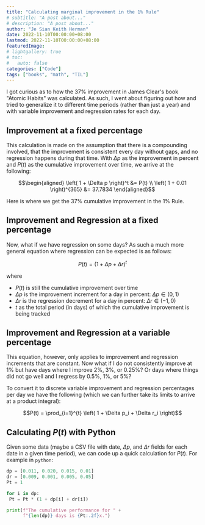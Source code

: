 ```yaml
---
title: "Calculating marginal improvement in the 1% Rule"
# subtitle: "A post about..."
# description: "A post about..."
author: "Je Sian Keith Herman"
date: 2022-11-10T00:00:00+08:00
lastmod: 2022-11-10T00:00:00+08:00
featuredImage: 
# lightgallery: true
# toc:
#   auto: false
categories: ["Code"]
tags: ["books", "math", "TIL"]
---
```


I got curious as to how the 37% improvement in James Clear's book "Atomic Habits" was calculated. As such, I went about figuring out how and tried to generalize it to different time periods (rather than just a year) and with variable improvement and regression rates for each day.

## Improvement at a fixed percentage

This calculation is made on the assumption that there is a compounding involved, that the improvement is consistent every day without gaps, and no regression happens during that time. With $\Delta p$ as the improvement in percent and $P(t)$ as the cumulative improvement over time, we arrive at the following:

$$\begin{aligned}
\left( 1 + \Delta p \right)^t &= P(t) \\
\left( 1 + 0.01 \right)^{365} &= 37.7834
\end{aligned}$$

Here is where we get the 37% cumulative improvement in the 1% Rule.

## Improvement and Regression at a fixed percentage

Now, what if we have regression on some days? As such a much more general equation where regression can be expected is as follows:

$$P(t) = \left( 1 + \Delta p + \Delta r \right)^{t}$$

where

- $P(t)$ is still the cumulative improvement over time
- $\Delta p$ is the improvement increment for a day in percent: $\Delta p \in (0,1)$
- $\Delta r$ is the regression decrement for a day in percent: $\Delta r \in (-1,0)$
- $t$ as the total period (in days) of which the cumulative improvement is being tracked

## Improvement and Regression at a variable percentage

This equation, however, only applies to improvement and regression increments that are constant. Now what if I do not consistently improve at 1% but have days where I improve 2%, 3%, or 0.25%? Or days where things did not go well and I regress by 0.5%, 1%, or 5%?

To convert it to discrete variable improvement and regression percentages per day we have the following (which we can further take its limits to arrive at a product integral):

$$P(t) = \prod_{i=1}^{t} \left( 1 + \Delta p_i + \Delta r_i \right)$$

## Calculating $P(t)$ with Python

Given some data (maybe a CSV file with date, $\Delta p$, and $\Delta r$ fields for each date in a given time period), we can code up a quick calculation for $P(t)$. For example in `python`:

```python
dp = [0.011, 0.020, 0.015, 0.01]
dr = [0.009, 0.001, 0.005, 0.05]
Pt = 1

for i in dp:
 Pt = Pt * (1 + dp[i] + dr[i])

print(f"The cumulative performance for " +
      f"{len(dp)} days is {Pt:.2f}x.")
```
